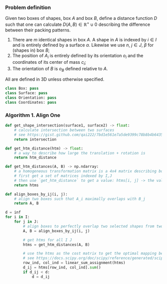 ### Problem definition
Given two boxes of shapes, box $A$ and box $B$, define a distance function $D$ such that one can calculate $D(A, B) \in \mathbb{R}^+ \cup {0}$ describing the difference between their packing patterns.
1. There are $m$ identical shapes in box $A$. A shape in $A$ is indexed by $i \in I$ and is entirely defined by a surface $\alpha$. Likewise we use $n$, $j \in J$, $\beta$ for (shapes in) box $B$;
2. The position of $A_i$ is entirely defined by its orientation $o_i$ and the coordinates of its center of mass $c_i$;
3. The orientation of $B$ is $o_B$ defined relative to $A$.

All are defined in 3D unless otherwise specified.

```python
class Box: pass
class Surface: pass
class Orientation: pass
class Coordinates: pass
``` 

### Algorithm 1. Align One
```python
def get_shape_intersection(surface1, surface2) -> float:
    # calculate intersection between two surfaces
    # see https://gist.github.com/qai222/7bd1e561e7a5de9399c78b8b4b64357b for convex shapes
    return intersection

def get_htm_distance(htm) -> float:
    # a way to describe how large the translation + rotation is
    return htm_distance

def get_htm_distances(A, B) -> np.ndarray:
    # a homogeneous transformation matrix is a 4x4 matrix describing both translation and rotation
    # first get a set of matrices indexed by I,J
    # then use `get_htm_distance` to get a value: htms[i, j] -> the value of htm between A_i and B_j
    return htms

def align_boxes_by_ij(i, j):
    # align two boxes such that A_i maximally overlaps with B_j
    return A, B

d = inf
for i in I:
    for j in J:
        # align boxes to perfectly overlap two selected shapes from two boxes
        A, B = align_boxes_by_ij(i, j)

        # get htms for all I J
        htms = get_htm_distances(A, B)

        # use the htms as the cost matrix to get the optimal mapping between I and J
        # see https://docs.scipy.org/doc/scipy/reference/generated/scipy.optimize.linear_sum_assignment.html
        row_ind, col_ind = linear_sum_assignment(htms)
        d_ij = htms[row_ind, col_ind].sum()
        if d_ij < d:
            d = d_ij
```

